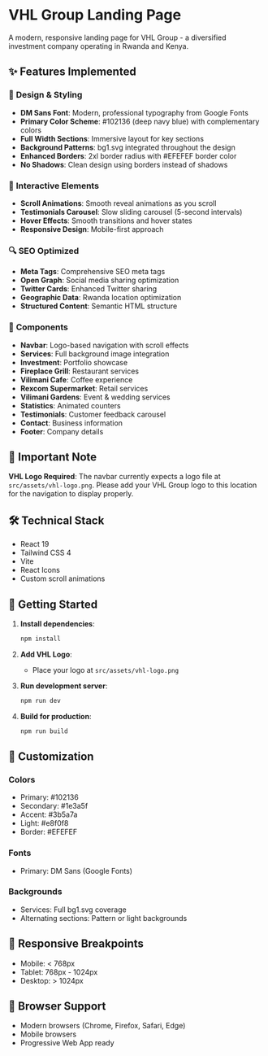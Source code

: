 # VHL Group Landing Page

A modern, responsive landing page for VHL Group - a diversified investment company operating in Rwanda and Kenya.

## ✨ Features Implemented

### 🎨 **Design & Styling**
- **DM Sans Font**: Modern, professional typography from Google Fonts
- **Primary Color Scheme**: #102136 (deep navy blue) with complementary colors
- **Full Width Sections**: Immersive layout for key sections
- **Background Patterns**: bg1.svg integrated throughout the design
- **Enhanced Borders**: 2xl border radius with #EFEFEF border color
- **No Shadows**: Clean design using borders instead of shadows

### 🚀 **Interactive Elements**
- **Scroll Animations**: Smooth reveal animations as you scroll
- **Testimonials Carousel**: Slow sliding carousel (5-second intervals)
- **Hover Effects**: Smooth transitions and hover states
- **Responsive Design**: Mobile-first approach

### 🔍 **SEO Optimized**
- **Meta Tags**: Comprehensive SEO meta tags
- **Open Graph**: Social media sharing optimization
- **Twitter Cards**: Enhanced Twitter sharing
- **Geographic Data**: Rwanda location optimization
- **Structured Content**: Semantic HTML structure

### 📱 **Components**
- **Navbar**: Logo-based navigation with scroll effects
- **Services**: Full background image integration
- **Investment**: Portfolio showcase
- **Fireplace Grill**: Restaurant services
- **Vilimani Cafe**: Coffee experience
- **Rexcom Supermarket**: Retail services
- **Vilimani Gardens**: Event & wedding services
- **Statistics**: Animated counters
- **Testimonials**: Customer feedback carousel
- **Contact**: Business information
- **Footer**: Company details

## 🚨 **Important Note**

**VHL Logo Required**: The navbar currently expects a logo file at `src/assets/vhl-logo.png`. Please add your VHL Group logo to this location for the navigation to display properly.

## 🛠️ **Technical Stack**
- React 19
- Tailwind CSS 4
- Vite
- React Icons
- Custom scroll animations

## 🚀 **Getting Started**

1. **Install dependencies**:
   ```bash
   npm install
   ```

2. **Add VHL Logo**:
   - Place your logo at `src/assets/vhl-logo.png`

3. **Run development server**:
   ```bash
   npm run dev
   ```

4. **Build for production**:
   ```bash
   npm run build
   ```

## 🎯 **Customization**

### Colors
- Primary: #102136
- Secondary: #1e3a5f
- Accent: #3b5a7a
- Light: #e8f0f8
- Border: #EFEFEF

### Fonts
- Primary: DM Sans (Google Fonts)

### Backgrounds
- Services: Full bg1.svg coverage
- Alternating sections: Pattern or light backgrounds

## 📱 **Responsive Breakpoints**
- Mobile: < 768px
- Tablet: 768px - 1024px
- Desktop: > 1024px

## 🔧 **Browser Support**
- Modern browsers (Chrome, Firefox, Safari, Edge)
- Mobile browsers
- Progressive Web App ready